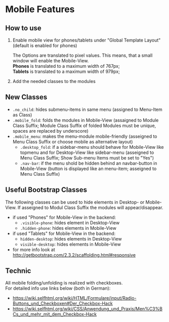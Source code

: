 Mobile Features
===============

How to use
----------
1. Enable mobile view for phones/tablets under "Global Template Layout" (default is enabled for phones)

   The Options are translated to pixel values. This means, that a small window will enable the Mobile-View.  
   **Phones** is translated to a maximum width of 767px;  
   **Tablets** is translated to a maximum width of 979px;

2. Add the needed classes to the modules

New Classes
-----------
- `.no_child`: hides submenu-items in same menu (assigned to Menu-Item as Class)
- `.mobile_fold`: folds the modules in Mobile-View (assaigned to Module Class Suffix; Module Class Suffix of folded Modules must be unique, spaces are replaced by underscore)
- `.mobile_menu`: makes the menu-module mobile-friendly (asseigned to Menu Class Suffix or choose mobile as alternative layout)
  - `.desktop_fold`: if a sidebar-menu should behave for Mobile-View like topmenu and for Desktop-View like sidebar-menu (asseigned to Menu Class Suffix; Show Sub-menu Items must be set to "Yes")
  - `.nav-bar`: if the menu shold be hidden behind an navbar-button in Mobile-View (button is displayed like an menu-item; asseigned to Menu Class Suffix)

Useful Bootstrap Classes
------------------------
The following classes can be used to hide elements in Desktop- or Mobile-View. If asseigned to Modul Class Suffix the modules will appear/disappear.
- if used "Phones" for Mobile-View in the backend:
  - `.visible-phone`: hides element in Desktop-View
  - `.hidden-phone`: hides elements in Mobile-View
- if used "Tablets" for Mobile-View in the backend:
  - `hidden-desktop`: hides elements in Desktop-View
  - `visible-desktop`: hides elements in Mobile-View
- for more info look at http://getbootstrap.com/2.3.2/scaffolding.html#responsive

Technic
-------
All mobile folding/unfolding is realized with checkboxes.  
For detailed info use links below (both in German):
- https://wiki.selfhtml.org/wiki/HTML/Formulare/input/Radio-Buttons_und_Checkboxen#Der_Checkbox-Hack
- https://wiki.selfhtml.org/wiki/CSS/Anwendung_und_Praxis/Men%C3%BCs_und_mehr_mit_dem_Checkbox-Hack
